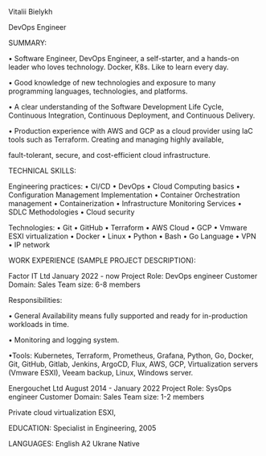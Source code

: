 Vitalii Bielykh

DevOps Engineer

SUMMARY:

•	Software Engineer, DevOps Engineer, a self-starter, and a hands-on leader who loves technology. Docker, K8s. Like to learn every day.

•	Good knowledge of new technologies and exposure to many programming languages, technologies, and platforms.

•	A clear understanding of the Software Development Life Cycle, Continuous Integration, Continuous Deployment, and Continuous Delivery.

•	Production experience with AWS and GCP as a cloud provider using IaC tools such as Terraform. Creating and managing highly available,
  
  fault-tolerant, secure, and cost-efficient cloud infrastructure.

TECHNICAL SKILLS:

Engineering practices:
•	CI/CD
•	DevOps
•	Cloud Computing basics
•	Configuration Management Implementation
•	Container Orchestration management
•	Containerization
•	Infrastructure Monitoring Services
•	SDLC Methodologies
•	Cloud security

Technologies:
•	Git
•	GitHub
•	Terraform
•	AWS Cloud
•	GCP
•	Vmware ESXI virtualization
•	Docker
•	Linux
•	Python
•	Bash
•	Go Language
•	VPN
•	IP network

WORK EXPERIENCE (SAMPLE PROJECT DESCRIPTION):

Factor IT Ltd
January 2022 - now
Project Role: DevOps engineer
Customer Domain: Sales
Team size: 6-8 members

Responsibilities:

•	General Availability means fully supported and ready for in-production workloads in time.

•	Monitoring and logging system.

•Tools:  Kubernetes, Terraform, Prometheus, Grafana, Python, Go, Docker, Git, GitHub, Gitlab, Jenkins, ArgoCD, Flux, AWS, GCP, Virtualization servers (Vmware ESXI), Veeam backup, Linux, Windows server.

Energouchet Ltd
August 2014 - January 2022
Project Role: SysOps engineer
Customer Domain: Sales
Team size: 1-2 members


Private cloud virtualization ESXI,

EDUCATION:
Specialist in Engineering, 2005

LANGUAGES:
English A2
Ukrane Native
